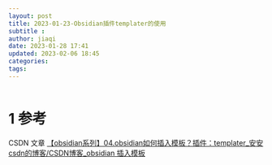 ```yaml
---
layout: post
title: 2023-01-23-Obsidian插件templater的使用
subtitle :
author: jiaqi
date: 2023-01-28 17:41
updated: 2023-02-06 18:45
categories: 
tags: 
---
```

```toc
```


# 1 参考
CSDN 文章 
[【obsidian系列】04.obsidian如何插入模板？插件：templater_安安csdn的博客/CSDN博客_obsidian 插入模板](https://bingjiaqi123.github.io/https://blog.csdn.net/weixin_42072280/article/details/128277840)

